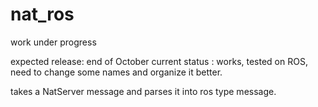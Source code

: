 # nat_ros

work under progress 

expected release: end of October
current status : works, tested on ROS, need to change some names and organize it better.

takes a NatServer message and parses it into ros type message.
